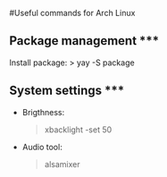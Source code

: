 
#Useful commands for Arch Linux

## Package management ***

Install package:
	> yay -S package

## System settings ***

- Brigthness:
	> xbacklight -set 50

- Audio tool:
	> alsamixer